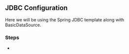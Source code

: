 ## JDBC Configuration

Here we will be using the Spring JDBC template along with BasicDataSource.

### Steps
- 
